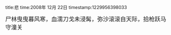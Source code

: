 title:悲
time:2008年 12月 22日
timestamp:1229956398033

<P><FONT size=4>尸林曳曳暮风寒，血濡刀戈未浸髯，弥沙滚滚自天际，拾枪跃马守潼关</FONT></P>